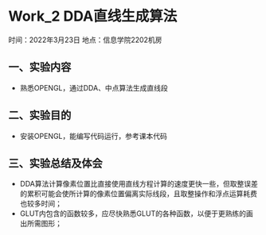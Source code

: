 # Work_2  DDA直线生成算法

时间：2022年3月23日
地点：信息学院2202机房


## 一、实验内容

* 熟悉OPENGL，通过DDA、中点算法生成直线段


## 二、实验目的

* 安装OPENGL，能编写代码运行，参考课本代码

## 三、实验总结及体会

* DDA算法计算像素位置比直接使用直线方程计算的速度更快一些，但取整误差的累积可能会使所计算的像素位置偏离实际线段，且取整操作和浮点运算耗费也较多时间；
* GLUT内包含的函数较多，应尽快熟悉GLUT的各种函数，以便于更熟练的画出所需图形；